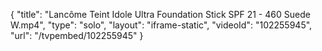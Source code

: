 {
    "title": "Lanc&ocirc;me Teint Idole Ultra Foundation Stick SPF 21 - 460 Suede W.mp4",
    "type": "solo",
    "layout": "iframe-static",
    "videoId": "102255945",
    "url": "\/tvpembed\/102255945"
}